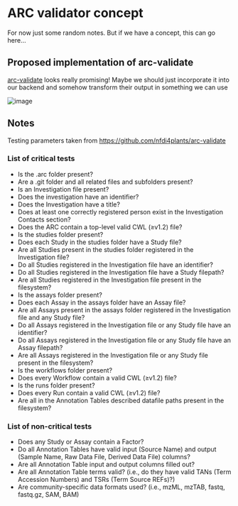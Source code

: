# ARC validator concept

For now just some random notes. But if we have a concept, this can go here...

## Proposed implementation of arc-validate

[arc-validate](https://github.com/nfdi4plants/arc-validate) looks really promising! Maybe we should just incorporate it into our backend and somehow transform their output in something we can use

![image](https://github.com/nfdi4plants/arcmanager_backend/assets/133099925/db6455e2-944e-424e-863a-d97a0bc5010e)


## Notes

Testing parameters taken from https://github.com/nfdi4plants/arc-validate

### List of critical tests
- Is the .arc folder present?
- Are a .git folder and all related files and subfolders present?
- Is an Investigation file present?
- Does the investigation have an identifier?
- Does the Investigation have a title?
- Does at least one correctly registered person exist in the Investigation Contacts section?
- Does the ARC contain a top-level valid CWL (≥v1.2) file?
- Is the studies folder present?
- Does each Study in the studies folder have a Study file?
- Are all Studies present in the studies folder registered in the Investigation file?
- Do all Studies registered in the Investigation file have an identifier?
- Do all Studies registered in the Investigation file have a Study filepath?
- Are all Studies registered in the Investigation file present in the filesystem?
- Is the assays folder present?
- Does each Assay in the assays folder have an Assay file?
- Are all Assays present in the assays folder registered in the Investigation file and any Study file?
- Do all Assays registered in the Investigation file or any Study file have an identifier?
- Do all Assays registered in the Investigation file or any Study file have an Assay filepath?
- Are all Assays registered in the Investigation file or any Study file present in the filesystem?
- Is the workflows folder present?
- Does every Workflow contain a valid CWL (≥v1.2) file?
- Is the runs folder present?
- Does every Run contain a valid CWL (≥v1.2) file?
- Are all in the Annotation Tables described datafile paths present in the filesystem?

### List of non-critical tests
- Does any Study or Assay contain a Factor?
- Do all Annotation Tables have valid input (Source Name) and output (Sample Name, Raw Data File, Derived Data File) columns?
- Are all Annotation Table input and output columns filled out?
- Are all Annotation Table terms valid? (i.e., do they have valid TANs (Term Accession Numbers) and TSRs (Term Source REFs)?)
- Are community-specific data formats used? (i.e., mzML, mzTAB, fastq, fastq.gz, SAM, BAM)
